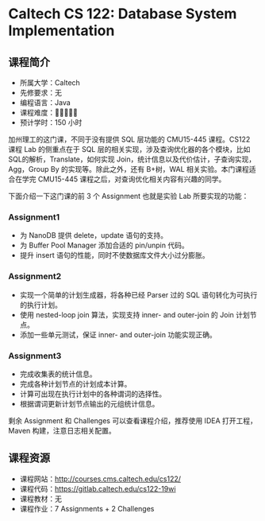 # Caltech CS 122: Database System Implementation

## 课程简介

- 所属大学：Caltech
- 先修要求：无
- 编程语言：Java
- 课程难度：🌟🌟🌟🌟🌟
- 预计学时：150 小时

加州理工的这门课，不同于没有提供 SQL 层功能的 CMU15-445 课程。CS122 课程 Lab 的侧重点在于 SQL 层的相关实现，涉及查询优化器的各个模块，比如SQL的解析，Translate，如何实现 Join，统计信息以及代价估计，子查询实现，Agg，Group By 的实现等。除此之外，还有 B+树，WAL 相关实验。本门课程适合在学完 CMU15-445 课程之后，对查询优化相关内容有兴趣的同学。

下面介绍一下这门课的前 3 个 Assignment 也就是实验 Lab 所要实现的功能：

### Assignment1

- 为 NanoDB 提供 delete，update 语句的支持。
- 为 Buffer Pool Manager 添加合适的 pin/unpin 代码。
- 提升 insert 语句的性能，同时不使数据库文件大小过分膨胀。

### Assignment2

- 实现一个简单的计划生成器，将各种已经 Parser 过的 SQL 语句转化为可执行的执行计划。
- 使用 nested-loop join 算法，实现支持 inner- and outer-join 的 Join 计划节点。
- 添加一些单元测试，保证 inner- and outer-join 功能实现正确。

### Assignment3

- 完成收集表的统计信息。
- 完成各种计划节点的计划成本计算。
- 计算可出现在执行计划中的各种谓词的选择性。
- 根据谓词更新计划节点输出的元组统计信息。

剩余 Assignment 和 Challenges 可以查看课程介绍，推荐使用 IDEA 打开工程，Maven 构建，注意日志相关配置。

## 课程资源

- 课程网站：<http://courses.cms.caltech.edu/cs122/>
- 课程代码：<https://gitlab.caltech.edu/cs122-19wi>
- 课程教材：无
- 课程作业：7 Assignments + 2 Challenges
